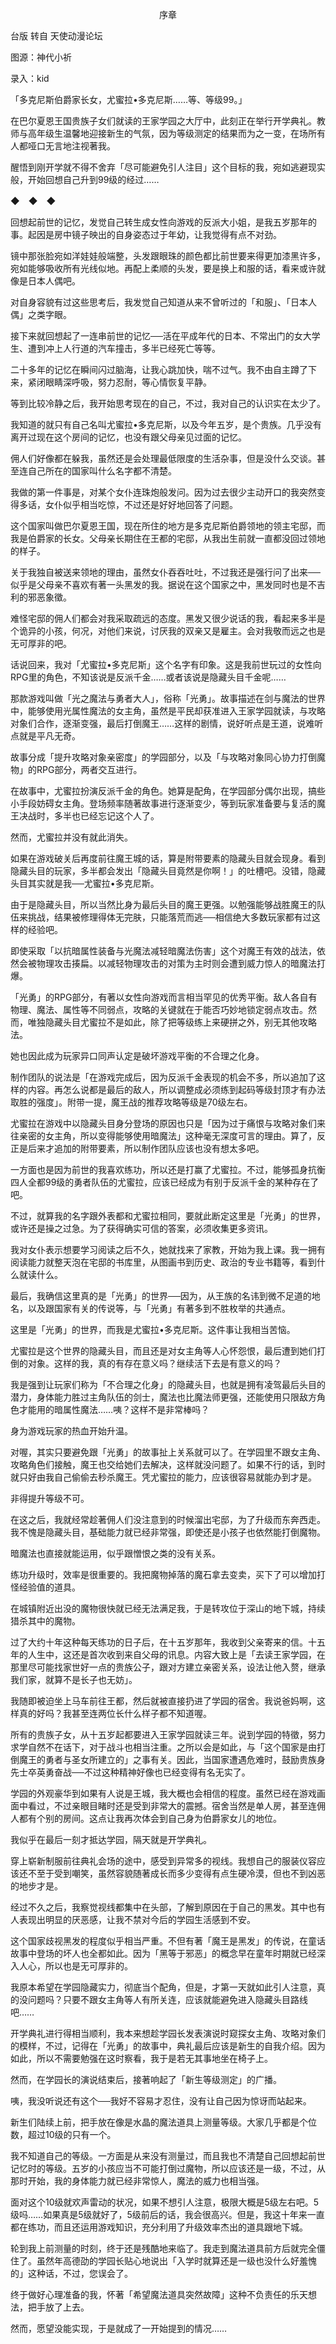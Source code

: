 <p align="center">序章</p>

台版 转自 天使动漫论坛

图源：神代小祈

录入：kid

「多克尼斯伯爵家长女，尤蜜拉•多克尼斯……等、等级99。」

在巴尔夏恩王国贵族子女们就读的王家学园之大厅中，此刻正在举行开学典礼。教师与高年级生温馨地迎接新生的气氛，因为等级测定的结果而为之一变，在场所有人都哑口无言地注视著我。

醒悟到刚开学就不得不舍弃「尽可能避免引人注目」这个目标的我，宛如逃避现实般，开始回想自己升到99级的经过……

◆　◆　◆

回想起前世的记忆，发觉自己转生成女性向游戏的反派大小姐，是我五岁那年的事。起因是房中镜子映出的自身姿态过于年幼，让我觉得有点不对劲。

镜中那张脸宛如洋娃娃般端整，头发跟眼珠的颜色都比前世要来得更加漆黑许多，宛如能够吸收所有光线似地。再配上柔顺的头发，要是换上和服的话，看来或许就像是日本人偶吧。

对自身容貌有过这些思考后，我发觉自己知道从来不曾听过的「和服」、「日本人偶」之类字眼。

接下来就回想起了一连串前世的记忆──活在平成年代的日本、不常出门的女大学生、遭到冲上人行道的汽车撞击，多半已经死亡等等。

二十多年的记忆在瞬间闪过脑海，让我心跳加快，喘不过气。我不由自主蹲了下来，紧闭眼睛深呼吸，努力忍耐，等心情恢复平静。

等到比较冷静之后，我开始思考现在的自己，不过，我对自己的认识实在太少了。

我知道的就只有自己名叫尤蜜拉•多克尼斯，以及今年五岁，是个贵族。几乎没有离开过现在这个房间的记忆，也没有跟父母亲见过面的记忆。

佣人们好像都在躲我，虽然还是会处理最低限度的生活杂事，但是没什么交谈。甚至连自己所在的国家叫什么名字都不清楚。

我做的第一件事是，对某个女仆连珠炮般发问。因为过去很少主动开口的我突然变得多话，女仆似乎相当吃惊，不过还是好好地回答了问题。

这个国家叫做巴尔夏恩王国，现在所住的地方是多克尼斯伯爵领地的领主宅邸，而我是伯爵家的长女。父母亲长期住在王都的宅邸，从我出生前就一直都没回过领地的样子。

关于我独自被送来领地的理由，虽然女仆吞吞吐吐，不过我还是强行问了出来──似乎是父母亲不喜欢有著一头黑发的我。据说在这个国家之中，黑发同时也是不吉利的邪恶象徵。

难怪宅邸的佣人们都会对我采取疏远的态度。黑发又很少说话的我，看起来多半是个诡异的小孩，何况，对他们来说，讨厌我的双亲又是雇主。会对我敬而远之也是无可厚非的吧。

话说回来，我对「尤蜜拉•多克尼斯」这个名字有印象。这是我前世玩过的女性向RPG里的角色，不知该说是反派千金……或者该说是隐藏头目千金呢……

那款游戏叫做「光之魔法与勇者大人」，俗称「光勇」。故事描述在剑与魔法的世界中，能够使用光属性魔法的女主角，虽然是平民却获准进入王家学园就读，与攻略对象们合作，逐渐变强，最后打倒魔王……这样的剧情，说好听点是王道，说难听点就是平凡无奇。

故事分成「提升攻略对象亲密度」的学园部分，以及「与攻略对象同心协力打倒魔物」的RPG部分，两者交互进行。

在故事中，尤蜜拉扮演反派千金的角色。她算是配角，在学园部分偶尔出现，搞些小手段妨碍女主角。登场频率随著故事进行逐渐变少，等到玩家准备要与复活的魔王决战时，多半也已经忘记这个人了。

然而，尤蜜拉并没有就此消失。

如果在游戏破关后再度前往魔王城的话，算是附带要素的隐藏头目就会现身。看到隐藏头目的玩家，多半都会发出「隐藏头目竟然是你啊！」的吐槽吧。没错，隐藏头目其实就是我──尤蜜拉•多克尼斯。

由于是隐藏头目，所以当然比身为最后头目的魔王更强。以勉强能够战胜魔王的队伍来挑战，结果被修理得体无完肤，只能落荒而逃──相信绝大多数玩家都有过这样的经验吧。

即使采取「以抗暗属性装备与光魔法减轻暗魔法伤害」这个对魔王有效的战法，依然会被物理攻击揍扁。以减轻物理攻击的对策为主时则会遭到威力惊人的暗魔法打爆。

「光勇」的RPG部分，有著以女性向游戏而言相当罕见的优秀平衡。敌人各自有物理、魔法、属性等不同弱点，攻略的关键就在于能否巧妙地锁定弱点攻击。然而，唯独隐藏头目尤蜜拉不是如此，除了把等级练上来硬拼之外，别无其他攻略法。

她也因此成为玩家异口同声认定是破坏游戏平衡的不合理之化身。

制作团队的说法是「在游戏完成后，因为反派千金表现的机会不多，所以追加了这样的内容。再怎么说都是最后的敌人，所以调整成必须练到起码等级封顶才有办法取胜的强度」。附带一提，魔王战的推荐攻略等级是70级左右。

尤蜜拉在游戏中以隐藏头目身分登场的原因也只是「因为过于痛恨与攻略对象们来往亲密的女主角，所以变得能够使用暗魔法」这种毫无深度可言的理由。算了，反正是后来才追加的附带要素，所以制作团队应该也没有想太多吧。

一方面也是因为前世的我喜欢练功，所以还是打赢了尤蜜拉。不过，能够孤身抗衡四人全都99级的勇者队伍的尤蜜拉，应该已经成为有别于反派千金的某种存在了吧。

不过，就算我的名字跟外表都和尤蜜拉相同，要就此断定这里是「光勇」的世界，或许还是操之过急。为了获得确实可信的答案，必须收集更多资讯。

我对女仆表示想要学习阅读之后不久，她就找来了家教，开始为我上课。我一拥有阅读能力就整天泡在宅邸的书库里，从图画书到历史、政治的专业书籍等，看到什么就读什么。

最后，我确信这里真的是「光勇」的世界──因为，从王族的名讳到微不足道的地名，以及跟国家有关的传说等，与「光勇」有著多到不胜枚举的共通点。

这里是「光勇」的世界，而我是尤蜜拉•多克尼斯。这件事让我相当苦恼。

尤蜜拉是这个世界的隐藏头目，而且还是对女主角等人心怀怨恨，最后遭到她们打倒的对象。这样的我，真的有存在意义吗？继续活下去是有意义的吗？

我是强到让玩家们称为「不合理之化身」的隐藏头目，也就是拥有凌驾最后头目的潜力，身体能力胜过主角队伍的剑士，魔法也比魔法师更强，还能使用只限敌方角色才能用的暗属性魔法……咦？这样不是非常棒吗？

身为游戏玩家的热血开始升温。

对喔，其实只要避免跟「光勇」的故事扯上关系就可以了。在学园里不跟女主角、攻略角色们接触，魔王也交给她们去解决，这样就没问题了。如果不行的话，到时就只好由我自己偷偷去秒杀魔王。凭尤蜜拉的能力，应该很容易就能办到才是。

非得提升等级不可。

在这之后，我就经常趁著佣人们没注意到的时候溜出宅邸，为了升级而东奔西走。我不愧是隐藏头目，基础能力就已经非常强，即使还是小孩子也依然能打倒魔物。

暗魔法也直接就能运用，似乎跟憎恨之类的没有关系。

练功升级时，效率是很重要的。我把魔物掉落的魔石拿去变卖，买下了可以增加打怪经验值的道具。

在城镇附近出没的魔物很快就已经无法满足我，于是转攻位于深山的地下城，持续猎杀其中的魔物。

过了大约十年这种每天练功的日子后，在十五岁那年，我收到父亲寄来的信。十五年的人生中，这还是首次收到来自父母的讯息。内容大致上是「去读王家学园，在那里尽可能找家世好一点的贵族公子，跟对方建立亲密关系，设法让他入赘，继承我们家，就算不是长子也无妨」。

我随即被迫坐上马车前往王都，然后就被直接扔进了学园的宿舍。我说爸妈啊，这样真的好吗？我甚至连两位长什么样子都不知道喔。

所有的贵族子女，从十五岁起都要进入王家学园就读三年。说到学园的特徵，努力求学自然不在话下，对于战斗也相当注重。之所以会是如此，与「这个国家是由打倒魔王的勇者与圣女所建立的」之事有关。因此，当国家遭遇危难时，鼓励贵族身先士卒英勇奋战──不过这种精神好像也已经变得有名无实了。

学园的外观豪华到如果有人说是王城，我大概也会相信的程度。虽然已经在游戏画面中看过，不过亲眼目睹时还是受到非常大的震撼。宿舍当然是单人房，甚至连佣人都有个别的房间。这点让我再次体会到自己身为伯爵家女儿的地位。

我似乎在最后一刻才抵达学园，隔天就是开学典礼。

穿上崭新制服前往典礼会场的途中，感受到异常多的视线。我想自己的服装仪容应该还不至于受到嘲笑，虽然容貌随著成长而多少变得有点生硬冷漠，但也不到凶恶的地步才是。

经过不久之后，我察觉视线都集中在头部，了解到原因在于自己的黑发。其中也有人表现出明显的厌恶感，让我不禁对今后的学园生活感到不安。

这个国家歧视黑发的程度似乎相当严重。不但有著「魔王是黑发」的传说，在童话故事中登场的坏人也全都如此。因为「黑等于邪恶」的概念早在童年时期就已经深入人心，所以也是无可厚非的。

我原本希望在学园隐藏实力，彻底当个配角，但是，才第一天就如此引人注意，真的没问题吗？只要不跟女主角等人有所关连，应该就能避免进入隐藏头目路线吧……

开学典礼进行得相当顺利，我本来想趁学园长发表演说时窥探女主角、攻略对象们的模样，不过，记得在「光勇」的故事中，典礼最后应该是新生的自我介绍。因为如此，所以不需要勉强在这时察看，我于是若无其事地坐在椅子上。

然而，在学园长的演说结束后，接著响起了「新生等级测定」的广播。

咦，我没听说还有这个──我好不容易才忍住，没有让自己因为惊讶而站起来。

新生们陆续上前，把手放在像是水晶的魔法道具上测量等级。大家几乎都是个位数，超过10级的只有一个。

我不知道自己的等级。一方面是从来没有测量过，而且我也不清楚自己回想起前世记忆时的等级。五岁的小孩应当不可能打倒过魔物，所以应该还是一级，不过，从那时开始，我的身体能力就已经非常惊人，魔法的威力也相当强。

面对这个10级就欢声雷动的状况，如果不想引人注意，极限大概是5级左右吧。5级吗……如果真是5级就好了，5级前后的话，我会很高兴。但是，我这十年来一直都在练功，而且还运用游戏知识，充分利用了升级效率杰出的道具跟地下城。

轮到我上前测量的时刻，终于还是残酷地来临了。我走到魔法道具前方后就完全僵住了。虽然年高德劭的学园长贴心地说出「入学时就算还是一级也没什么好羞愧的」这种话，不过，您误会了。

终于做好心理准备的我，怀著「希望魔法道具突然故障」这种不负责任的乐天想法，把手放了上去。

然而，愿望没能实现，于是就成了一开始提到的情况……

